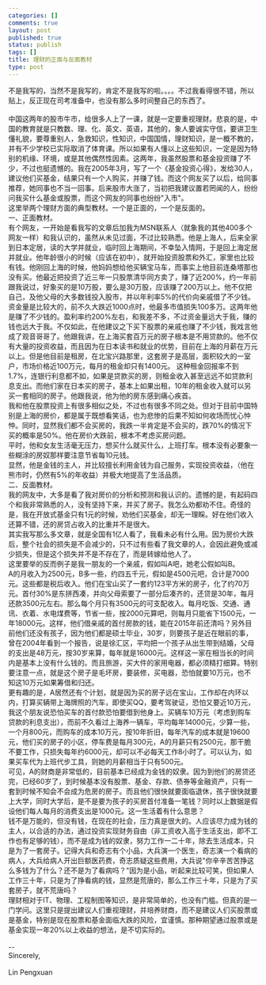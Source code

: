 ```yaml
--- 
categories: []
comments: true
layout: post
published: true
status: publish
tags: []
title: 理财的正面与反面教材
type: post
---
```

<div id="msgcns!3725CC0EE38B1F6!1750" class="bvMsg">不是我写的，当然不是我写的，肯定不是我写的啦。。。。不过我看得很不错，所以贴上，反正现在司考准备中，也没有那么多时间整自己的东西了。<br><br>中国这两年的股市牛市，给很多人上了一课，就是一定要重视理财。悲哀的是，中国的教育就是只教数、理、化、英文、英语，其他的，象人要诚实守信，要讲卫生懂礼貌，要尊重别人，急救知识，性知识，中国国情，理财知识，是一概不教的，并有不少学校已实际取消了体育课。所以如果有人懂以上这些知识，一定是因为特别的机缘、环境，或是其他偶然性因素。这两年，我虽然股票和基金投资赚了不少，不过也挺遗憾的。我在2005年3月，写了一个《基金投资心得》，发给30人，建议他们买基金，结果只有一个人购买，并赚了钱。而这个网友买了以后，给同事推荐，她同事也不当一回事。后来股市大涨了，当初把我建议置若罔闻的人，纷纷问我买什么基金或股票，而这个网友的同事也纷纷"入市"。
<br>这里举两个理财方面的典型教材。一个是正面的，一个是反面的。<br>一、正面教材。<br>有个网友，一开始是看我写的文章后加我为MSN联系人（就象我的其他400多个网友一样）和我认识的，虽然从未见过面，不过比较熟悉。他是上海人，后来全家到日本定居，读的大学并就业，临时回上海期间，不幸坠入情网，于是回上海定居并就业。他年龄很小的时候（应该在初中），就开始投资股票和外汇，家里也比较有钱。他刚回上海的时候，他妈妈想给他买辆宝马车，而事实上他目前连桑塔那也没有买。他最近把投资了近三年一只股票清华同方卖了，赚了近200%，约一年前跟我说过，好象买的是10万股，要么是30万股，应该赚了200万以上。他不仅把自己，及他父母的大多数钱投入股市，并以年利率5%的代价向亲戚借了不少钱。资金量是比较大的，前不久大跌近1000点时，他最多市值损失100多万。这两年他是赚了不少钱的。盈利率约200%左右，和我差不多，不过资金量远大于我，赚的钱也远大于我。不仅如此，在他建议之下买下股票的亲戚也赚了不少钱，我戏言他成了观音哥哥了。他跟我讲，在上海买套百万元的房子根本是不用贷款的。他不仅有大量的投资收益，而且因为在日本读书和就业的优势，目前在上海的月薪在万元以上。但是他目前是租房，在北宝兴路那里，这套房子是高层，面积较大的一室户，市场价格近100万元，每月的租金却只有1400元。
这种租金回报率不到1.7%，连银行利息都不如，如果是贷款买的房，则租金收入甚至远远不如贷款利息支出。而他们家在日本买的房子，基本上如果出租，10年的租金收入就可以另买一套相同的房子。他跟我说，他为他的房东感到痛心疾首。<br>我和他在股票投资上有很多相似之处，不过也有很多不同之处。但对于目前中国特别是上海的房价，都是属于既想看笑话，也为悲惨的后果不知如何收场而忧心忡忡。同时，显然我们都不会买房的，我跌一半肯定是不会买的，跌70%的情况下买的概率是50%。他在房价大跌前，根本不考虑买房问题。
<br>平时，他和女友生活毫无压力，想买什么就买什么，上班打车。根本没有必要象一些糊涂的房奴那样要注意节省每10元钱。<br>显然，他是金钱的主人，并比较擅长利用金钱为自己服务，实现投资收益，（他在熊市时，仍然有5%的年收益）并极大地提高了生活品质。<br>二、反面教材。<br>我的网友中，大多是看了我对房价的分析和预测和我认识的。遗憾的是，有起码四个和我非常熟悉的人，没有坚持下来，并买了房子。我怎么劝都劝不住。奇怪的是，我在开放式基金只有1元的时候，劝他们买基金，却无一理睬。好在他们收入还算不错，还的房贷占收入的比重并不是很大。
<br>其实我写那么多文章，就是全国有1亿人看了，我看未必有什么用。因为房价大跌后，整个社会的损失是不会减少的，只不过有些看了我文章的人，会因此避免或减少损失，但是这个损失并不是不存在了，而是转嫁给他人了。<br>这里要举的反而例子是我一朋友的一个亲戚，假如叫A吧，她老公假如叫B。<br>A的月收入为2500元，B多一些，约四五千元，假如是4500元吧，合计是7000元。这些都是税后收入。他们在宝山买了一套约123平方米的房子，化了约70万元。首付30%是东拼西凑，并向父母索要了一部分后凑齐的，还贷是30年，每月还款3500元左右。那么每个月只有3500元的可支配收入。每月吃饭、交通、通讯、衣着、水电煤费等，节省一些，按2000元算吧，则每月只能省下1500元，一年18000元。这样，他们借亲戚的首付房款的钱，能在2015年前还清吗？另外目前他们还没有孩子，因为他们都是硕士毕业，30岁，则要孩子是近在眼前的事，曾在2004年看到一个报告，说是徐汇区，平均把一个孩子从出生带到结婚，父母的支出是48万元，按30岁来算，每年就是16000元。这样这一家在相当长的时间内是基本上没有什么钱的。而且旅游，买大件的家用电器，都必须精打细算。特别要注意一点，就是这个房子是毛坏房，要装修，买电器，恐怕就要10万元，也不知这10万元如果筹借和归还。
<br>更有趣的是，A居然还有个计划，就是因为买的房子远在宝山，工作却在内环以内，打算买辆带上海牌照的汽车，即使买QQ，要考驾驶证，恐怕又要近10万元，我这个朋友说恐怕买车的首付款恐怕要借到他身上。买辆车10万元（考虑到购车贷款的利息支出），而前不久看过上海养一辆车，平均每年14000元，少算一些，一个月800元，而购车的成本10万元，按10年折旧，每年汽车的成本就是19600元，他们买的房子的小区，停车费是每月300元，A的月薪只有2500元，那干脆不要工作，只损失每年约6000元，却可以不必每天工作8小时了。可以认为，如果买车代为上班代步工具，则她的月薪相当于只有500元。
<br>可见，A的财商是非常低的，目前基本已经成为金钱的奴隶。因为到他们的房贷还完，已经60岁了，到时候基本没有股票、基金、存款、债券等金融资产，只有一套到时候不知会不会成为危房的房子。而且他们很快就要面临退休，孩子很快就要上大学，同时大学后，是不是要为孩子的买房首付准备一笔钱？同时以上数据是假设他们每人每月的消费支出是1000元。这一生活着有什么意思？<br>钱不是万能的，但没有钱，在现在的社会，压力真是很大的。人应该尽力成为钱的主人，以合适的办法，通过投资实现财务自由（非工资收入高于生活支出，即不工作也有足够的钱），而不是成为钱的奴隶，努力工作一二十年，除去生活成本，只是为了一套房子。记得大兵和奇志有个小品，大兵演一个医生，奇志演一个看病的病人，大兵给病人开出巨额医药费，奇志质疑这些费用，大兵说"你辛辛苦苦挣这么多钱为了什么？还不是为了看病吗？"因为是小品，听起来比较可笑，但如果人工作三十年，只是为了挣看病的钱，显然是荒唐的，那么工作三十年，只是为了买套房子，就不荒唐吗？
<br>理财相对于IT、物理、工程制图等知识，是非常简单的，也没有门槛。但真的是一门学问。这里只是提出建议人们重视理财，并培养财商，而不是建议人们买股票或是基金，特别是现在股票和基金面临大跌的风险，宜谨慎。那种期望通过股票或是基金实现一年20%以上收益的想法，是不切实际的。<br><br>-- <br>Sincerely,<br><br>Lin Pengxuan
</div>
